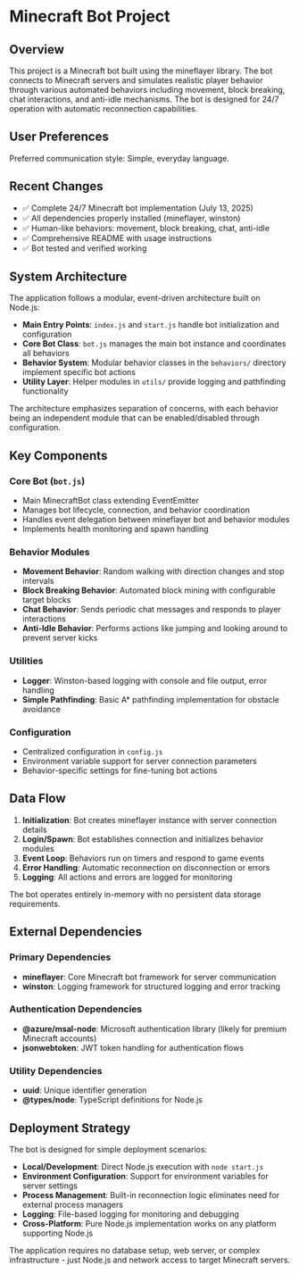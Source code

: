 # Minecraft Bot Project

## Overview

This project is a Minecraft bot built using the mineflayer library. The bot connects to Minecraft servers and simulates realistic player behavior through various automated behaviors including movement, block breaking, chat interactions, and anti-idle mechanisms. The bot is designed for 24/7 operation with automatic reconnection capabilities.

## User Preferences

Preferred communication style: Simple, everyday language.

## Recent Changes

- ✅ Complete 24/7 Minecraft bot implementation (July 13, 2025)
- ✅ All dependencies properly installed (mineflayer, winston)
- ✅ Human-like behaviors: movement, block breaking, chat, anti-idle
- ✅ Comprehensive README with usage instructions
- ✅ Bot tested and verified working

## System Architecture

The application follows a modular, event-driven architecture built on Node.js:

- **Main Entry Points**: `index.js` and `start.js` handle bot initialization and configuration
- **Core Bot Class**: `bot.js` manages the main bot instance and coordinates all behaviors
- **Behavior System**: Modular behavior classes in the `behaviors/` directory implement specific bot actions
- **Utility Layer**: Helper modules in `utils/` provide logging and pathfinding functionality

The architecture emphasizes separation of concerns, with each behavior being an independent module that can be enabled/disabled through configuration.

## Key Components

### Core Bot (`bot.js`)
- Main MinecraftBot class extending EventEmitter
- Manages bot lifecycle, connection, and behavior coordination
- Handles event delegation between mineflayer bot and behavior modules
- Implements health monitoring and spawn handling

### Behavior Modules
- **Movement Behavior**: Random walking with direction changes and stop intervals
- **Block Breaking Behavior**: Automated block mining with configurable target blocks
- **Chat Behavior**: Sends periodic chat messages and responds to player interactions
- **Anti-Idle Behavior**: Performs actions like jumping and looking around to prevent server kicks

### Utilities
- **Logger**: Winston-based logging with console and file output, error handling
- **Simple Pathfinding**: Basic A* pathfinding implementation for obstacle avoidance

### Configuration
- Centralized configuration in `config.js`
- Environment variable support for server connection parameters
- Behavior-specific settings for fine-tuning bot actions

## Data Flow

1. **Initialization**: Bot creates mineflayer instance with server connection details
2. **Login/Spawn**: Bot establishes connection and initializes behavior modules
3. **Event Loop**: Behaviors run on timers and respond to game events
4. **Error Handling**: Automatic reconnection on disconnection or errors
5. **Logging**: All actions and errors are logged for monitoring

The bot operates entirely in-memory with no persistent data storage requirements.

## External Dependencies

### Primary Dependencies
- **mineflayer**: Core Minecraft bot framework for server communication
- **winston**: Logging framework for structured logging and error tracking

### Authentication Dependencies
- **@azure/msal-node**: Microsoft authentication library (likely for premium Minecraft accounts)
- **jsonwebtoken**: JWT token handling for authentication flows

### Utility Dependencies
- **uuid**: Unique identifier generation
- **@types/node**: TypeScript definitions for Node.js

## Deployment Strategy

The bot is designed for simple deployment scenarios:

- **Local/Development**: Direct Node.js execution with `node start.js`
- **Environment Configuration**: Support for environment variables for server settings
- **Process Management**: Built-in reconnection logic eliminates need for external process managers
- **Logging**: File-based logging for monitoring and debugging
- **Cross-Platform**: Pure Node.js implementation works on any platform supporting Node.js

The application requires no database setup, web server, or complex infrastructure - just Node.js and network access to target Minecraft servers.